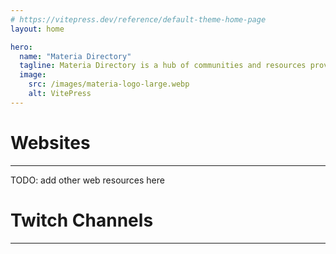 ```yaml
---
# https://vitepress.dev/reference/default-theme-home-page
layout: home

hero:
  name: "Materia Directory"
  tagline: Materia Directory is a hub of communities and resources provided by the Materia FF14 Datacenter.
  image:
    src: /images/materia-logo-large.webp
    alt: VitePress
---
```


# Websites
---
TODO: add other web resources here


# Twitch Channels

---

<TwitchList/>